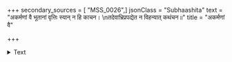 +++
secondary_sources = [ "MSS_0026",]
jsonClass = "Subhaashita"
text = "अकर्मणां वै भूतानां वृत्तिः स्यान् न हि काचन।  \nतदेवाभ्रिप्रपद्येत न विहन्यात् कथंचन॥"
title = "अकर्मणां वै"

+++

<details><summary>Text</summary>

अकर्मणां वै भूतानां वृत्तिः स्यान् न हि काचन।  
तदेवाभ्रिप्रपद्येत न विहन्यात् कथंचन॥
</details>
